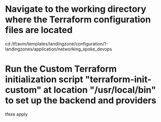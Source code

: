 # Navigate to the working directory where the Terraform configuration files are located
cd /tf/avm/templates/landingzone/configuration/1-landingzones/application/networking_spoke_devops

# Run the **Custom** Terraform initialization script "terraform-init-custom" at location "/usr/local/bin" to set up the backend and providers
tfexe apply
